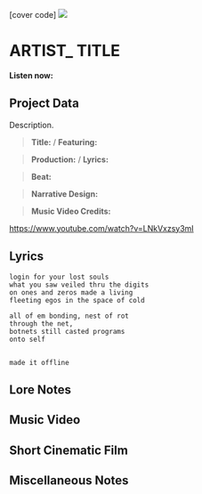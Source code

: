 [cover code] ![](57175019_319474918741616_8502199518755923887_n.jpg)

# ARTIST_ TITLE

**Listen now:** 

## Project Data

Description.

> **Title:**  / **Featuring:** 

> **Production:**  / **Lyrics:** 

> **Beat:**

> **Narrative Design:**

> **Music Video Credits:**

https://www.youtube.com/watch?v=LNkVxzsy3mI

## Lyrics

```
login for your lost souls
what you saw veiled thru the digits
on ones and zeros made a living 
fleeting egos in the space of cold

all of em bonding, nest of rot 
through the net, 
botnets still casted programs
onto self


made it offline 

```

## Lore Notes

## Music Video

## Short Cinematic Film

## Miscellaneous Notes
